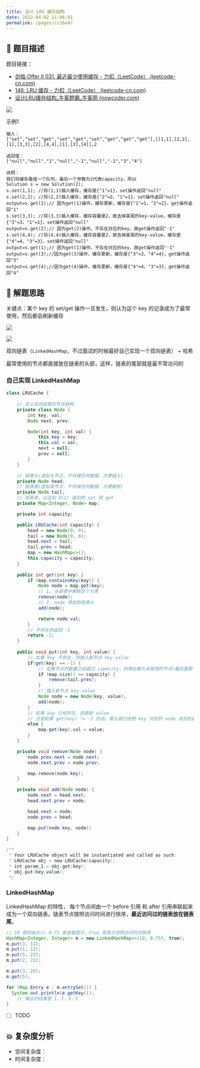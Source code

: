 ```yaml
---
title: 设计 LRU 缓存结构
date: 2022-04-02 11:06:01
permalink: /pages/cc16e4/
---
```

## 📃 题目描述

题目链接：

- [剑指 Offer II 031. 最近最少使用缓存 - 力扣（LeetCode） (leetcode-cn.com)](https://leetcode-cn.com/problems/OrIXps/)
- [146. LRU 缓存 - 力扣（LeetCode） (leetcode-cn.com)](https://leetcode-cn.com/problems/lru-cache/)
- [设计LRU缓存结构_牛客题霸_牛客网 (nowcoder.com)](https://www.nowcoder.com/practice/5dfded165916435d9defb053c63f1e84?tpId=295&tqId=2427094&ru=/exam/oj&qru=/ta/format-top101/question-ranking&sourceUrl=%2Fexam%2Foj%3Ftab%3D%E7%AE%97%E6%B3%95%E7%AF%87%26topicId%3D295)

![](https://cs-wiki.oss-cn-shanghai.aliyuncs.com/img/20220402110631.png)

示例1

```
输入：
["set","set","get","set","get","set","get","get","get"],[[1,1],[2,2],[1],[3,3],[2],[4,4],[1],[3],[4]],2

返回值：
["null","null","1","null","-1","null","-1","3","4"]

说明：
我们将缓存看成一个队列，最后一个参数为2代表capacity，所以
Solution s = new Solution(2);
s.set(1,1); //将(1,1)插入缓存，缓存是{"1"=1}，set操作返回"null"
s.set(2,2); //将(2,2)插入缓存，缓存是{"2"=2，"1"=1}，set操作返回"null"
output=s.get(1);// 因为get(1)操作，缓存更新，缓存是{"1"=1，"2"=2}，get操作返回"1"
s.set(3,3); //将(3,3)插入缓存，缓存容量是2，故去掉某尾的key-value，缓存是{"3"=3，"1"=1}，set操作返回"null" 
output=s.get(2);// 因为get(2)操作，不存在对应的key，故get操作返回"-1"
s.set(4,4); //将(4,4)插入缓存，缓存容量是2，故去掉某尾的key-value，缓存是{"4"=4，"3"=3}，set操作返回"null" 
output=s.get(1);// 因为get(1)操作，不存在对应的key，故get操作返回"-1"
output=s.get(3);//因为get(3)操作，缓存更新，缓存是{"3"=3，"4"=4}，get操作返回"3"
output=s.get(4);//因为get(4)操作，缓存更新，缓存是{"4"=4，"3"=3}，get操作返回"4"       
```

## 🔔 解题思路

关键点：某个 key 的 set/get 操作一旦发生，则认为这个 key 的记录成为了最常使用，然后都会刷新缓存

![](https://cs-wiki.oss-cn-shanghai.aliyuncs.com/img/20220402120707.png)

![](https://cs-wiki.oss-cn-shanghai.aliyuncs.com/img/20220402120729.png)

双向链表（`LinkedHashMap`，不过面试的时候最好自己实现一个双向链表） + 哈希

最常使用的节点都直接放在链表的头部，这样，链表的尾部就是最不常访问的

### 自己实现 LinkedHashMap


```java
class LRUCache {
    
    // 定义双向链表的节点结构
    private class Node {
        int key, val;
        Node next, prev;

        Node(int key, int val) {
            this.key = key;
            this.val = val;
            next = null;
            prev = null;
        }
    }

    // 链表头(虚拟头节点，不存储任何数据，方便插入)
    private Node head;
    // 链表尾(虚拟尾节点，不存储任何数据，方便删除)
    private Node tail;
    // 哈希表，以达到 O(1) 级别的 set 和 get
    private Map<Integer, Node> map;

    private int capacity;

    public LRUCache(int capacity) {
        head = new Node(0, 0);
        tail = new Node(0, 0);
        head.next = tail;
        tail.prev = head;
        map = new HashMap<>();
        this.capacity = capacity;
    }
    
    public int get(int key) {
        if (map.containsKey(key)) {
            Node node = map.get(key);
            // 1. 从链表中删除这个元素
            remove(node);
            // 2. node 添加到链表头
            add(node);

            return node.val;
        }
        // 不存在则返回 -1
        return -1;
    }
    
    public void put(int key, int value) {
        // 如果 key 不存在，则插入新节点 key-value
        if(get(key) == -1) {
            // 如果节点的数量已经超过 capacity，则弹出最久未使用的节点(最后面那个节点)
            if (map.size() == capacity) {
                remove(tail.prev);
            }
            // 插入新节点 key-value
            Node node = new Node(key, value);
            add(node);
        }
        // 如果 key 已经存在，则更新 value
        // 注意如果 get(key) != -1 的话，那么就已经把 key 对应的 node 添加到最前面了，我们这里只需要改下 value 的值就行
        else {
            map.get(key).val = value;
        }
    }

    private void remove(Node node) {
        node.prev.next = node.next;
        node.next.prev = node.prev;

        map.remove(node.key);
    }

    private void add(Node node) {
        node.next = head.next;
        head.next.prev = node;

        head.next = node;
        node.prev = head;

        map.put(node.key, node);
    }
}

/**
 * Your LRUCache object will be instantiated and called as such:
 * LRUCache obj = new LRUCache(capacity);
 * int param_1 = obj.get(key);
 * obj.put(key,value);
 */
```

### LinkedHashMap

LinkedHashMap 的特性， 每个节点间由一个 before 引用 和 after 引用串联起来成为一个双向链表。链表节点按照访问时间进行排序，**最近访问过的链表放在链表尾**。

```java
// 10 是初始大小，0.75 是装载因子，true 是表示按照访问时间排序
HashMap<Integer, Integer> m = new LinkedHashMap<>(10, 0.75f, true);
m.put(3, 11);
m.put(1, 12);
m.put(5, 23);
m.put(2, 22);

m.put(3, 26);
m.get(5);

for (Map.Entry e : m.entrySet()) {
  System.out.println(e.getKey());
    // 输出的结果是 1，2，3，5
}
```

- [ ] TODO

## 💥 复杂度分析

- 空间复杂度：
- 时间复杂度：

